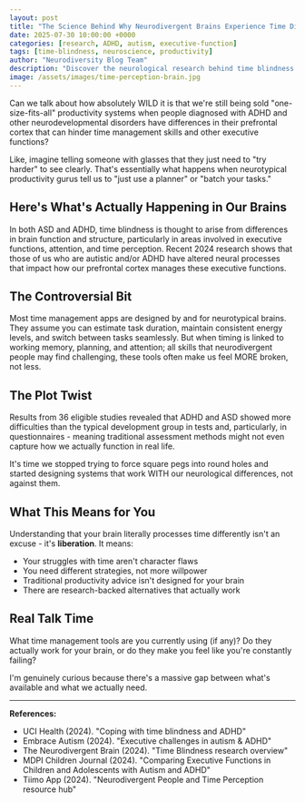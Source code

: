 ```yaml
---
layout: post
title: "The Science Behind Why Neurodivergent Brains Experience Time Differently"
date: 2025-07-30 10:00:00 +0000
categories: [research, ADHD, autism, executive-function]
tags: [time-blindness, neuroscience, productivity]
author: "Neurodiversity Blog Team"
description: "Discover the neurological research behind time blindness and why traditional productivity advice fails neurodivergent brains."
image: /assets/images/time-perception-brain.jpg
---
```


Can we talk about how absolutely WILD it is that we're still being sold "one-size-fits-all" productivity systems when people diagnosed with ADHD and other neurodevelopmental disorders have differences in their prefrontal cortex that can hinder time management skills and other executive functions?

Like, imagine telling someone with glasses that they just need to "try harder" to see clearly. That's essentially what happens when neurotypical productivity gurus tell us to "just use a planner" or "batch your tasks."

## Here's What's Actually Happening in Our Brains

In both ASD and ADHD, time blindness is thought to arise from differences in brain function and structure, particularly in areas involved in executive functions, attention, and time perception. Recent 2024 research shows that those of us who are autistic and/or ADHD have altered neural processes that impact how our prefrontal cortex manages these executive functions.

## The Controversial Bit

Most time management apps are designed by and for neurotypical brains. They assume you can estimate task duration, maintain consistent energy levels, and switch between tasks seamlessly. But when timing is linked to working memory, planning, and attention; all skills that neurodivergent people may find challenging, these tools often make us feel MORE broken, not less.

## The Plot Twist

Results from 36 eligible studies revealed that ADHD and ASD showed more difficulties than the typical development group in tests and, particularly, in questionnaires - meaning traditional assessment methods might not even capture how we actually function in real life.

It's time we stopped trying to force square pegs into round holes and started designing systems that work WITH our neurological differences, not against them.

## What This Means for You

Understanding that your brain literally processes time differently isn't an excuse - it's **liberation**. It means:

- Your struggles with time aren't character flaws
- You need different strategies, not more willpower  
- Traditional productivity advice isn't designed for your brain
- There are research-backed alternatives that actually work

## Real Talk Time

What time management tools are you currently using (if any)? Do they actually work for your brain, or do they make you feel like you're constantly failing? 

I'm genuinely curious because there's a massive gap between what's available and what we actually need.

---

**References:**
- UCI Health (2024). "Coping with time blindness and ADHD"
- Embrace Autism (2024). "Executive challenges in autism & ADHD" 
- The Neurodivergent Brain (2024). "Time Blindness research overview"
- MDPI Children Journal (2024). "Comparing Executive Functions in Children and Adolescents with Autism and ADHD"
- Tiimo App (2024). "Neurodivergent People and Time Perception resource hub"
